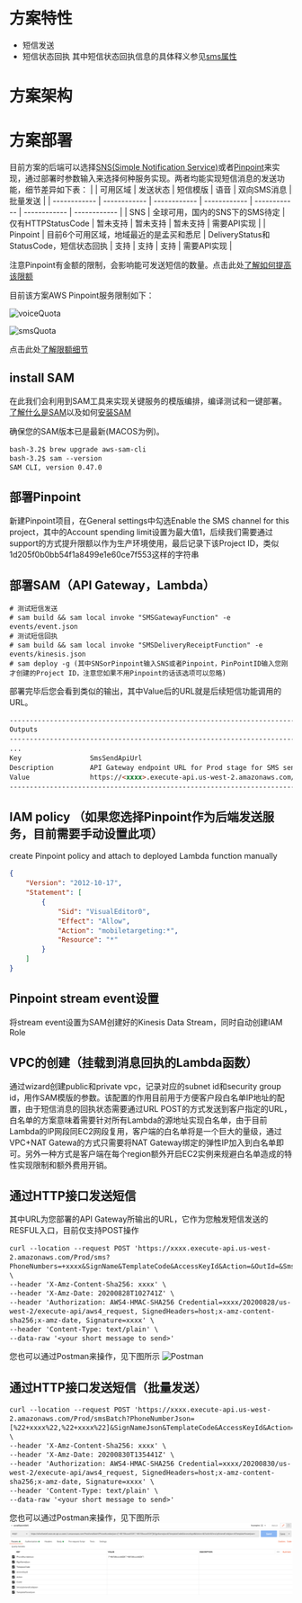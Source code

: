 # 方案特性
- 短信发送
- 短信状态回执
其中短信状态回执信息的具体释义参见[sms属性](https://docs.aws.amazon.com/zh_cn/pinpoint/latest/developerguide/event-streams-data-sms.html#event-streams-data-sms-attributes "sms属性")

# 方案架构


# 方案部署
目前方案的后端可以选择[SNS(Simple Notification Service)](https://aws.amazon.com/sns/ "SNS(Simple Notification Service)")或者[Pinpoint](https://aws.amazon.com/pinpoint/ "Pinpoint")来实现，通过部署时参数输入来选择何种服务实现。两者均能实现短信消息的发送功能，细节差异如下表：
|   | 可用区域 | 发送状态 | 短信模版 | 语音 | 双向SMS消息 | 批量发送 |
| ------------ | ------------ | ------------ | ------------ | ------------ | ------------ | ------------ |
| SNS | 全球可用，国内的SNS下的SMS待定 | 仅有HTTPStatusCode | 暂未支持 | 暂未支持 | 暂未支持 | 需要API实现 |
| Pinpoint | 目前6个可用区域，地域最近的是孟买和悉尼 | DeliveryStatus和StatusCode，短信状态回执 | 支持 | 支持 | 支持 | 需要API实现 |

注意Pinpoint有金额的限制，会影响能可发送短信的数量。点击此处[了解如何提高该限额](https://docs.aws.amazon.com/pinpoint/latest/userguide/channels-sms-awssupport-spend-threshold.html "了解如何提高该限额")

目前该方案AWS Pinpoint服务限制如下：

![voiceQuota](https://github.com/yike5460/OneClick/blob/master/sms/img/voiceQuota.png)

![smsQuota](https://github.com/yike5460/OneClick/blob/master/sms/img/smsQuota.png)

点击此处[了解限额细节](https://docs.aws.amazon.com/zh_cn/pinpoint/latest/developerguide/quotas.html "了解限额细节")

## install SAM
在此我们会利用到SAM工具来实现关键服务的模版编排，编译测试和一键部署。[了解什么是SAM](https://docs.aws.amazon.com/serverless-application-model/latest/developerguide/what-is-sam.html "了解什么是SAM")以及如何[安装SAM](https://docs.aws.amazon.com/serverless-application-model/latest/developerguide/serverless-sam-cli-install.html "安装SAM")

确保您的SAM版本已是最新(MACOS为例)。
```shell
bash-3.2$ brew upgrade aws-sam-cli
bash-3.2$ sam --version
SAM CLI, version 0.47.0
```
## 部署Pinpoint
新建Pinpoint项目，在General settings中勾选Enable the SMS channel for this project，其中的Account spending limit设置为最大值1，后续我们需要通过support的方式提升限额以作为生产环境使用，最后记录下该Project ID，类似1d205f0b0bb54f1a8499e1e60ce7f553这样的字符串

## 部署SAM（API Gateway，Lambda）
```shell
# 测试短信发送
# sam build && sam local invoke "SMSGatewayFunction" -e events/event.json
# 测试短信回执
# sam build && sam local invoke "SMSDeliveryReceiptFunction" -e events/kinesis.json
# sam deploy -g (其中SNSorPinpoint输入SNS或者Pinpoint，PinPointID输入您刚才创建的Project ID，注意您如果不用Pinpoint的话该选项可以忽略)
```
部署完毕后您会看到类似的输出，其中Value后的URL就是后续短信功能调用的URL。
```html
---------------------------------------------------------------------------------------------------------------------------
Outputs                                                                                                                   
---------------------------------------------------------------------------------------------------------------------------
...
Key                 SmsSendApiUrl                                                                                         
Description         API Gateway endpoint URL for Prod stage for SMS sending function                                      
Value               https://<xxxx>.execute-api.us-west-2.amazonaws.com/Prod/sms/                                      
---------------------------------------------------------------------------------------------------------------------------

```

## IAM policy （如果您选择Pinpoint作为后端发送服务，目前需要手动设置此项）
create Pinpoint policy and attach to deployed Lambda function manually
```json
{
    "Version": "2012-10-17",
    "Statement": [
        {
            "Sid": "VisualEditor0",
            "Effect": "Allow",
            "Action": "mobiletargeting:*",
            "Resource": "*"
        }
    ]
}
```

## Pinpoint stream event设置
将stream event设置为SAM创建好的Kinesis Data Stream，同时自动创建IAM Role

## VPC的创建（挂载到消息回执的Lambda函数）
通过wizard创建public和private vpc，记录对应的subnet id和security group id，用作SAM模版的参数。该配置的作用目前用于方便客户段白名单IP地址的配置，由于短信消息的回执状态需要通过URL POST的方式发送到客户指定的URL，白名单的方案意味着需要针对所有Lambda的源地址实现白名单，由于目前Lambda的IP网段同EC2网段复用，客户端的白名单将是一个巨大的量级，通过VPC+NAT Gatewa的方式只需要将NAT Gateway绑定的弹性IP加入到白名单即可。另外一种方式是客户端在每个region额外开启EC2实例来规避白名单造成的特性实现限制和额外费用开销。

## 通过HTTP接口发送短信
其中URL为您部署的API Gateway所输出的URL，它作为您触发短信发送的RESFUL入口，目前仅支持POST操作
```shell
curl --location --request POST 'https://xxxx.execute-api.us-west-2.amazonaws.com/Prod/sms?PhoneNumbers=+xxxx&SignName&TemplateCode&AccessKeyId&Action=&OutId=&SmsUpExtendCode=&TemplateParam=' \
--header 'X-Amz-Content-Sha256: xxxx' \
--header 'X-Amz-Date: 20200828T102741Z' \
--header 'Authorization: AWS4-HMAC-SHA256 Credential=xxxx/20200828/us-west-2/execute-api/aws4_request, SignedHeaders=host;x-amz-content-sha256;x-amz-date, Signature=xxxx' \
--header 'Content-Type: text/plain' \
--data-raw '<your short message to send>'
```
您也可以通过Postman来操作，见下图所示
![Postman](https://github.com/yike5460/OneClick/blob/master/sms/img/postman.png)

## 通过HTTP接口发送短信（批量发送）
```shell
curl --location --request POST 'https://xxxx.execute-api.us-west-2.amazonaws.com/Prod/smsBatch?PhoneNumberJson=[%22+xxxx%22,%22+xxxx%22]&SignNameJson&TemplateCode&AccessKeyId&Action=&OutId=&SmsUpExtendCodeJson=&TemplateParamJson=' \
--header 'X-Amz-Content-Sha256: xxxx' \
--header 'X-Amz-Date: 20200830T135441Z' \
--header 'Authorization: AWS4-HMAC-SHA256 Credential=xxxx/20200830/us-west-2/execute-api/aws4_request, SignedHeaders=host;x-amz-content-sha256;x-amz-date, Signature=xxxx' \
--header 'Content-Type: text/plain' \
--data-raw '<your short message to send>'
```
您也可以通过Postman来操作，见下图所示
![PostmanBatch](https://github.com/yike5460/OneClick/blob/master/sms/img/postmanBatch.png)